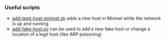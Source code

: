 ### Useful scripts

- [add-legit-host-mininet.sh](https://github.com/edoardottt/offensive-onos-apps/blob/main/scripts/add-legit-host-mininet.sh) adds a new host in Mininet while the network is up and running
- [add-fake-host.py](https://github.com/edoardottt/offensive-onos-apps/blob/main/scripts/add-fake-host.py) can be used to add a new fake host or change a location of a legit host (like ARP poisoning)
